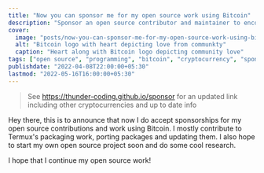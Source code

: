 ```yaml
---
title: "Now you can sponsor me for my open source work using Bitcoin"
description: "Sponsor an open source contributor and maintainer to encourage them!"
cover:
  image: "posts/now-you-can-sponsor-me-for-my-open-source-work-using-bitcoin.jpg"
  alt: "Bitcoin logo with heart depicting love from communkty"
  caption: "Heart along with Bitcoin logo depicting community love"
tags: ["open source", "programming", "bitcoin", "cryptocurrency", "sponsor"]
publishdate: "2022-04-08T22:00:00+05:30"
lastmod: "2022-05-16T16:00:00+05:30"
---
```


> See https://thunder-coding.github.io/sponsor for an updated link including other cryptocurrencies and up to date info

Hey there, this is to announce that now I do accept sponsorships for my open source contributions and work using Bitcoin. I mostly contribute to Termux's packaging work, porting packages and updating them. I also hope to start my own open source project soon and do some cool research.

I hope that I continue my open source work!
